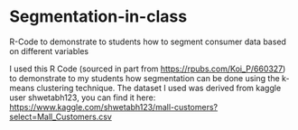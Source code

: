 # Segmentation-in-class
R-Code to demonstrate to students how to segment consumer data based on different variables

I used this R Code (sourced in part from https://rpubs.com/Koi_P/660327)  to demonstrate to my students how segmentation can be done using the k-means clustering technique. 
The dataset I used was derived from kaggle user shwetabh123, you can find it here: https://www.kaggle.com/shwetabh123/mall-customers?select=Mall_Customers.csv
